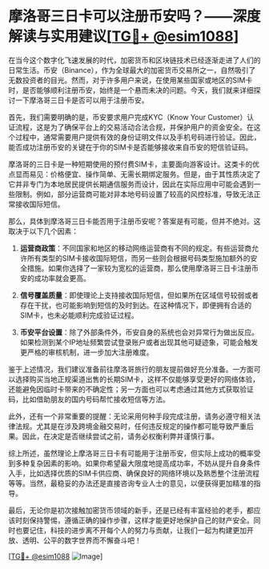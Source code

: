 # 摩洛哥三日卡可以注册币安吗？——深度解读与实用建议[[TG💪+ @esim1088](https://t.me/s/esim1088)]

在当今这个数字化飞速发展的时代，加密货币和区块链技术已经逐渐走进了人们的日常生活。币安（Binance），作为全球最大的加密货币交易所之一，自然吸引了无数投资者的目光。然而，对于许多用户来说，在使用某些国家或地区的SIM卡时，是否能够顺利注册币安，始终是一个悬而未决的问题。今天，我们就来详细探讨一下摩洛哥三日卡是否可以用于注册币安。

首先，我们需要明确的是，币安要求用户完成KYC（Know Your Customer）认证流程，这是为了确保平台上的交易活动合法合规，并保护用户的资金安全。在这个过程中，通常需要用户提供有效的身份证明文件以及手机号码进行验证。因此，能否成功注册币安的关键在于你的SIM卡是否能够接收来自币安的短信验证码。

摩洛哥的三日卡是一种短期使用的预付费SIM卡，主要面向游客设计。这类卡的优点显而易见：价格便宜、操作简单、无需长期绑定服务。但是，由于其性质决定了它并非专门为本地居民提供长期通信服务而设计，因此在实际应用中可能会遇到一些限制。例如，部分运营商可能对非本地号码设置了较高的风控标准，导致无法正常接收国际短信。

那么，具体到摩洛哥三日卡能否用于注册币安呢？答案是有可能，但并不绝对。这取决于以下几个因素：

1. **运营商政策**：不同国家和地区的移动网络运营商有不同的规定。有些运营商允许所有类型的SIM卡接收国际短信，而另一些则会根据号码类型施加额外的安全措施。如果你选择了一家较为宽松的运营商，那么使用摩洛哥三日卡注册币安的成功率就会更高。

2. **信号覆盖质量**：即使理论上支持接收国际短信，但如果所在区域信号较弱或者存在干扰，也可能影响到短信的及时到达。在这种情况下，即便拥有合适的SIM卡，也未必能顺利完成验证过程。

3. **币安平台设置**：除了外部条件外，币安自身的系统也会对异常行为做出反应。如果检测到某个IP地址频繁尝试登录账户或者出现其他可疑迹象，可能会触发更严格的审核机制，进一步加大注册难度。

鉴于上述情况，我们建议准备前往摩洛哥旅行的朋友提前做好充分准备。一方面可以选择购买当地正规渠道出售的长期SIM卡，这样不仅能够享受更好的网络体验，还能避免因临时卡带来的不确定性；另一方面也可以考虑通过其他方式获取验证码，比如借助朋友的国内号码帮忙接收短信等方法。

此外，还有一个非常重要的提醒：无论采用何种手段完成注册，请务必遵守相关法律法规。尤其是在涉及跨境金融交易时，任何违反规定的操作都可能导致严重后果。因此，在决定是否继续尝试之前，请务必权衡利弊并谨慎行事。

综上所述，虽然理论上摩洛哥三日卡有可能用于注册币安，但实际上成功的概率受到多种复杂因素的影响。如果你希望最大限度地提高成功率，不妨从提升自身条件入手，比如选择优质的SIM卡供应商、确保良好的网络环境以及熟悉整个注册流程等等。当然，最稳妥的办法还是直接咨询专业人士的意见，以便获得更加精准的指导。

最后，无论你是初次接触加密货币领域的新手，还是已经有丰富经验的老手，都应该时刻保持警惕，遵循正确的操作步骤，这样才能更好地保护自己的财产安全。同时也要记住，科技的进步离不开每个人的努力与贡献，让我们一起为构建更加开放、透明、公平的数字世界而不懈奋斗吧！

[[TG💪+ @esim1088](https://t.me/s/esim1088) ![Image](https://i.postimg.cc/4NQfJmqS/Snipaste-2025-05-13-00-14-12.png)]